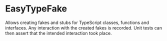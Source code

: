 # EasyTypeFake
Allows creating fakes and stubs for TypeScript classes, functions and interfaces. Any interaction with the created fakes is recorded. Unit tests can then assert that the intended interaction took place.
